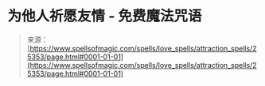 <!--yml

分类：未分类

日期：2024-06-12 19:12:15

-->

# 为他人祈愿友情 - 免费魔法咒语

> 来源：[https://www.spellsofmagic.com/spells/love_spells/attraction_spells/25353/page.html#0001-01-01](https://www.spellsofmagic.com/spells/love_spells/attraction_spells/25353/page.html#0001-01-01)
